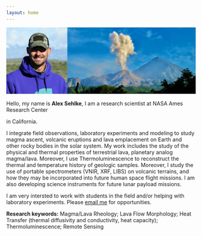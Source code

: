 ```yaml
---
layout: home
---
```


![volcano image](static/introphoto.png)

Hello, my name is **Alex Sehlke**, I am a research scientist at NASA Ames Research Center

[^1]: contracting with the Bay Area Environmental Research Institute

 in California.

I integrate field observations, laboratory experiments and modeling to study magma ascent, volcanic eruptions and lava emplacement on Earth and other rocky bodies in the solar system. My work includes the study of the physical and thermal properties of terrestrial lava, planetary analog magma/lava. Moreover, I use Thermoluminescence to reconstruct the thermal and temperature history of geologic samples. Moreover, I study the use of portable spectrometers (VNIR, XRF, LIBS) on volcanic terrains, and how they may be incorporated into future human space flight missions. I am also developing science instruments for future lunar payload missions.

I am very intersted to work with students in the field and/or helping with laboratory experiments. Please [email me](mailto:alexander.sehlke@nasa.gov) for opportunities.

**Research keywords:** Magma/Lava Rheology; Lava Flow Morphology; Heat Transfer (thermal diffusivity and conductivity, heat capacity); Thermoluminescence; Remote Sensing